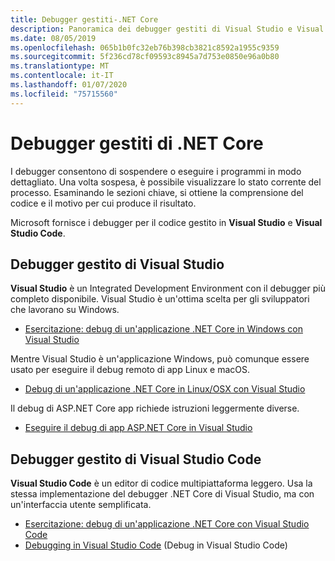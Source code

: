 ```yaml
---
title: Debugger gestiti-.NET Core
description: Panoramica dei debugger gestiti di Visual Studio e Visual Studio Code.
ms.date: 08/05/2019
ms.openlocfilehash: 065b1b0fc32eb76b398cb3821c8592a1955c9359
ms.sourcegitcommit: 5f236cd78cf09593c8945a7d753e0850e96a0b80
ms.translationtype: MT
ms.contentlocale: it-IT
ms.lasthandoff: 01/07/2020
ms.locfileid: "75715560"
---
```

# <a name="net-core-managed-debuggers"></a>Debugger gestiti di .NET Core

I debugger consentono di sospendere o eseguire i programmi in modo dettagliato. Una volta sospesa, è possibile visualizzare lo stato corrente del processo. Esaminando le sezioni chiave, si ottiene la comprensione del codice e il motivo per cui produce il risultato.

Microsoft fornisce i debugger per il codice gestito in **Visual Studio** e **Visual Studio Code**.

## <a name="visual-studio-managed-debugger"></a>Debugger gestito di Visual Studio

**Visual Studio** è un Integrated Development Environment con il debugger più completo disponibile. Visual Studio è un'ottima scelta per gli sviluppatori che lavorano su Windows.

- [Esercitazione: debug di un'applicazione .NET Core in Windows con Visual Studio](../tutorials/debugging-with-visual-studio.md)

Mentre Visual Studio è un'applicazione Windows, può comunque essere usato per eseguire il debug remoto di app Linux e macOS.

- [Debug di un'applicazione .NET Core in Linux/OSX con Visual Studio](https://github.com/Microsoft/MIEngine/wiki/Offroad-Debugging-of-.NET-Core-on-Linux---OSX-from-Visual-Studio)

 Il debug di ASP.NET Core app richiede istruzioni leggermente diverse.

- [Eseguire il debug di app ASP.NET Core in Visual Studio](/visualstudio/debugger/how-to-enable-debugging-for-aspnet-applications#debug-aspnet-core-apps)

## <a name="visual-studio-code-managed-debugger"></a>Debugger gestito di Visual Studio Code

**Visual Studio Code** è un editor di codice multipiattaforma leggero. Usa la stessa implementazione del debugger .NET Core di Visual Studio, ma con un'interfaccia utente semplificata.

- [Esercitazione: debug di un'applicazione .NET Core con Visual Studio Code](../tutorials/with-visual-studio-code.md#debug)
- [Debugging in Visual Studio Code](https://code.visualstudio.com/docs/editor/debugging) (Debug in Visual Studio Code)
